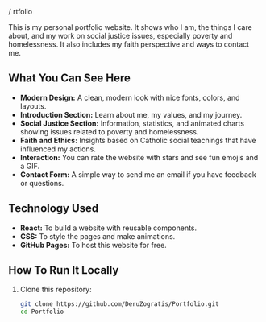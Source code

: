 /
rtfolio

This is my personal portfolio website. It shows who I am, the things I care about, and my work on social justice issues, especially poverty and homelessness. It also includes my faith perspective and ways to contact me.

## What You Can See Here

- **Modern Design:** A clean, modern look with nice fonts, colors, and layouts.
- **Introduction Section:** Learn about me, my values, and my journey.
- **Social Justice Section:** Information, statistics, and animated charts showing issues related to poverty and homelessness.
- **Faith and Ethics:** Insights based on Catholic social teachings that have influenced my actions.
- **Interaction:** You can rate the website with stars and see fun emojis and a GIF.
- **Contact Form:** A simple way to send me an email if you have feedback or questions.

## Technology Used

- **React:** To build a website with reusable components.
- **CSS:** To style the pages and make animations.
- **GitHub Pages:** To host this website for free.

## How To Run It Locally

1. Clone this repository:
   ```bash
   git clone https://github.com/DeruZogratis/Portfolio.git
   cd Portfolio

